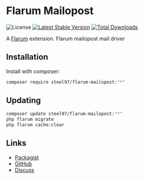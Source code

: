 # Flarum Mailopost

![License](https://img.shields.io/badge/license-MIT-blue.svg) [![Latest Stable Version](https://img.shields.io/packagist/v/steel97/flarum-mailopost.svg)](https://packagist.org/packages/steel97/flarum-mailopost) [![Total Downloads](https://img.shields.io/packagist/dt/steel97/flarum-mailopost.svg)](https://packagist.org/packages/steel97/flarum-mailopost)

A [Flarum](http://flarum.org) extension. Flarum mailopost mail driver

## Installation

Install with composer:

```sh
composer require steel97/flarum-mailopost:"*"
```

## Updating

```sh
composer update steel97/flarum-mailopost:"*"
php flarum migrate
php flarum cache:clear
```

## Links

- [Packagist](https://packagist.org/packages/steel97/flarum-mailopost)
- [GitHub](https://github.com/steel97/flarum-mailopost)
- [Discuss](https://discuss.flarum.org/d/PUT_DISCUSS_SLUG_HERE)
